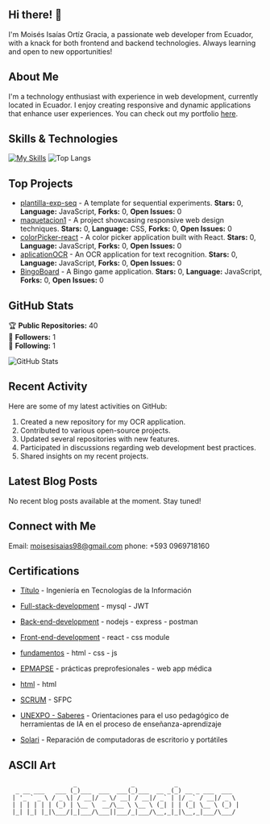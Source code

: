## Hi there! 👋

I'm Moisés Isaías Ortíz Gracia, a passionate web developer from Ecuador, with a knack for both frontend and backend technologies. Always learning and open to new opportunities!

## About Me

I'm a technology enthusiast with experience in web development, currently located in Ecuador. I enjoy creating responsive and dynamic applications that enhance user experiences. You can check out my portfolio [here](https://maquetacion-portafolio.netlify.app).

## Skills & Technologies
[![My Skills](https://skillicons.dev/icons?i=html,css,js,react,yarn,nodejs,express,mysql,postgres,postman,git,laravel)](https://skillicons.dev)
![Top Langs](https://github-readme-stats.vercel.app/api/top-langs/?username=moisesisaiaso&hide_progress=true)


## Top Projects

- [plantilla-exp-seq](https://github.com/moisesisaiaso/plantilla-exp-seq.git) - A template for sequential experiments. **Stars:** 0, **Language:** JavaScript, **Forks:** 0, **Open Issues:** 0
- [maquetacion1](https://github.com/moisesisaiaso/maquetacion1) - A project showcasing responsive web design techniques. **Stars:** 0, **Language:** CSS, **Forks:** 0, **Open Issues:** 0
- [colorPicker-react](https://github.com/moisesisaiaso/colorPicker-react) - A color picker application built with React. **Stars:** 0, **Language:** JavaScript, **Forks:** 0, **Open Issues:** 0
- [aplicationOCR](https://github.com/moisesisaiaso/aplicationOCR) - An OCR application for text recognition. **Stars:** 0, **Language:** JavaScript, **Forks:** 0, **Open Issues:** 0
- [BingoBoard](https://github.com/moisesisaiaso/BingoBoard) - A Bingo game application. **Stars:** 0, **Language:** JavaScript, **Forks:** 0, **Open Issues:** 0

## GitHub Stats

🏆 **Public Repositories:** 40  
👥 **Followers:** 1  
👤 **Following:** 1  

![GitHub Stats](https://github-readme-stats.vercel.app/api?username=moisesisaiaso&show_icons=true&theme=radical)

## Recent Activity

Here are some of my latest activities on GitHub:
1. Created a new repository for my OCR application.
2. Contributed to various open-source projects.
3. Updated several repositories with new features.
4. Participated in discussions regarding web development best practices.
5. Shared insights on my recent projects.

## Latest Blog Posts

No recent blog posts available at the moment. Stay tuned!

## Connect with Me

Email: moisesisaias98@gmail.com 
phone: +593 0969718160

## Certifications

- [Título](https://mega.nz/file/dvclXRrI#m4s_562tPZV431e2EOl6i-D4N-PAuyzhZCGX1K2UCNU) - Ingeniería en Tecnologías de la Información

- [Full-stack-development](https://mega.nz/file/trNwnCTJ#2AjbcwqYUv0VyWtUTtxMTiwJfBjRqtDQ1huA8hTe1E4) - mysql - JWT

- [Back-end-development](https://mega.nz/file/tn91lBZI#au3Nxdhbj6D7B7Fz79EtuOFLEj8bSc2UnBq82Mo2Dsk) - nodejs - express - postman

- [Front-end-development](https://mega.nz/file/Bill1K4T#R2bR4_rrUr-DGlVYVaAqE_HBrVED7MfhcWEYeQ5EBkE) - react - css module

- [fundamentos](https://mega.nz/file/pn1iBD5R#kVv6hFCyncWyFIu6IsI3cZZP2DTiP4pLdK2m80dxZ08) - html - css - js

- [EPMAPSE](https://mega.nz/file/lycjXBKb#WwVJmZZymur49OiZ5roy6RoDIbAd45EPB7FdZ-VMjCs) - prácticas preprofesionales - web app médica

- [html](https://mega.nz/file/tm0HGRLK#pr5hOZoUJ8MQXFtwhO7EqWGm7xCFkHJuuRUj8PI2boU) - html

- [SCRUM](https://mega.nz/file/gqsVSZhT#qHg2HAQpy5MoXx6KBQxa6OStt9yuaHD3qTlw1i8RBwk) - SFPC

- [ UNEXPO - Saberes](https://mega.nz/file/hnUGzDrI#r7Iv9oM4BjbNLDglivMqRpiR-g86BBNU6lYWq1aNqhI) - Orientaciones para el uso pedagógico de herramientas de IA en el proceso de enseñanza-aprendizaje

- [Solari](https://mega.nz/file/Q7VBGYjQ#rRvMIsatFlr-OZRgTGXotkhkqIDvg0xAbIRG_dQ-JNs) - Reparación de computadoras de escritorio y portátiles

## ASCII Art

```
                  _               _           _                 
  _ __ ___   ___ (_)___  ___  ___(_)___  __ _(_) __ _ ___  ___  
 | '_ ` _ \ / _ \| / __|/ _ \/ __| / __|/ _` | |/ _` / __|/ _ \ 
 | | | | | | (_) | \__ \  __/\__ \ \__ \ (_| | | (_| \__ \ (_) |
 |_| |_| |_|\___/|_|___/\___||___/_|___/\__,_|_|\__,_|___/\___/ 
                                                                
```
